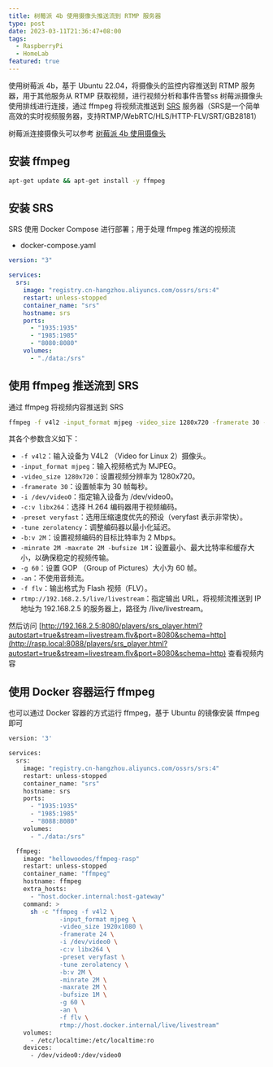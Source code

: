 ```yaml
---
title: 树莓派 4b 使用摄像头推送流到 RTMP 服务器
type: post
date: 2023-03-11T21:36:47+08:00
tags:
  - RaspberryPi
  - HomeLab
featured: true
---
```


使用树莓派 4b，基于 Ubuntu 22.04，将摄像头的监控内容推送到 RTMP 服务器，用于其他服务从 RTMP 获取视频，进行视频分析和事件告警ss
树莓派摄像头使用排线进行连接，通过 ffmpeg 将视频流推送到 [SRS](https://ossrs.io/lts/zh-cn/docs/v4/doc/introduction) 服务器（SRS是一个简单高效的实时视频服务器，支持RTMP/WebRTC/HLS/HTTP-FLV/SRT/GB28181）

树莓派连接摄像头可以参考 [树莓派 4b 使用摄像头](https://blog.hellowood.dev)

## 安装 ffmpeg

```bash
apt-get update && apt-get install -y ffmpeg
```

## 安装 SRS

SRS 使用 Docker Compose 进行部署；用于处理 ffmpeg 推送的视频流

- docker-compose.yaml

```yaml
version: "3"

services:
  srs:
    image: "registry.cn-hangzhou.aliyuncs.com/ossrs/srs:4"
    restart: unless-stopped
    container_name: "srs"
    hostname: srs
    ports:
      - "1935:1935"
      - "1985:1985"
      - "8080:8080"
    volumes:
      - "./data:/srs"
```

## 使用 ffmpeg 推送流到 SRS

通过 ffmpeg 将视频内容推送到 SRS

```bash
ffmpeg -f v4l2 -input_format mjpeg -video_size 1280x720 -framerate 30 -i /dev/video0 -c:v libx264 -preset veryfast -tune zerolatency -b:v 2M -minrate 2M -maxrate 2M -bufsize 1M -g 60 -an -f flv rtmp://192.168.2.5/live/livestream
```

其各个参数含义如下：

- `-f v4l2`：输入设备为 V4L2 （Video for Linux 2）摄像头。
- `-input_format mjpeg`：输入视频格式为 MJPEG。
- `-video_size 1280x720`：设置视频分辨率为 1280x720。
- `-framerate 30`：设置帧率为 30 帧每秒。
- `-i /dev/video0`：指定输入设备为 /dev/video0。
- `-c:v libx264`：选择 H.264 编码器用于视频编码。
- `-preset veryfast`：选用压缩速度优先的预设（veryfast 表示非常快）。
- `-tune zerolatency`：调整编码器以最小化延迟。
- `-b:v 2M`：设置视频编码的目标比特率为 2 Mbps。
- `-minrate 2M -maxrate 2M -bufsize 1M`：设置最小、最大比特率和缓存大小，以确保稳定的视频传输。
- `-g 60`：设置 GOP （Group of Pictures）大小为 60 帧。
- `-an`：不使用音频流。
- `-f flv`：输出格式为 Flash 视频（FLV）。
- `rtmp://192.168.2.5/live/livestream`：指定输出 URL，将视频流推送到 IP 地址为 192.168.2.5 的服务器上，路径为 /live/livestream。

然后访问 [http://192.168.2.5:8080/players/srs_player.html?autostart=true&stream=livestream.flv&port=8080&schema=http](http://rasp.local:8088/players/srs_player.html?autostart=true&stream=livestream.flv&port=8080&schema=http) 查看视频内容

## 使用 Docker 容器运行 ffmpeg

也可以通过 Docker 容器的方式运行 ffmpeg，基于 Ubuntu 的镜像安装 ffmpeg 即可

```bash
version: '3'

services:
  srs:
    image: "registry.cn-hangzhou.aliyuncs.com/ossrs/srs:4"
    restart: unless-stopped
    container_name: "srs"
    hostname: srs
    ports:
      - "1935:1935"
      - "1985:1985"
      - "8088:8080"
    volumes:
      - "./data:/srs"

  ffmpeg:
    image: "hellowoodes/ffmpeg-rasp"
    restart: unless-stopped
    container_name: "ffmpeg"
    hostname: ffmpeg
    extra_hosts:
      - "host.docker.internal:host-gateway"
    command: >
      sh -c "ffmpeg -f v4l2 \
              -input_format mjpeg \
              -video_size 1920x1080 \
              -framerate 24 \
              -i /dev/video0 \
              -c:v libx264 \
              -preset veryfast \
              -tune zerolatency \
              -b:v 2M \
              -minrate 2M \
              -maxrate 2M \
              -bufsize 1M \
              -g 60 \
              -an \
              -f flv \
              rtmp://host.docker.internal/live/livestream"
    volumes:
      - /etc/localtime:/etc/localtime:ro
    devices:
      - /dev/video0:/dev/video0
```
